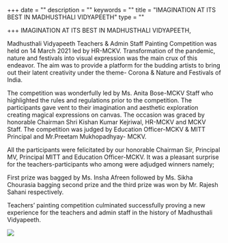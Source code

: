 +++
date = ""
description = ""
keywords = ""
title = "IMAGINATION AT ITS BEST IN MADHUSTHALI VIDYAPEETH"
type = ""

+++
IMAGINATION AT ITS BEST IN MADHUSTHALI VIDYAPEETH, 

Madhusthali Vidyapeeth Teachers & Admin Staff Painting Competition was held on 14 March 2021 led by HR-MCKV. Transformation of the pandemic, nature and festivals into visual expression was the main crux of this endeavor. The aim was to provide a platform for the budding artists to bring out their latent creativity under the theme- Corona & Nature and Festivals of India.

The competition was wonderfully led by Ms. Anita Bose-MCKV Staff who highlighted the rules and regulations prior to the competition. The participants gave vent to their imagination and aesthetic exploration creating magical expressions on canvas. The occasion was graced by honorable Chairman Shri Kishan Kumar Kejriwal, HR-MCKV and MCKV Staff. The competition was judged by Education Officer-MCKV & MITT Principal and Mr.Preetam Mukhopadhyay- MCKV.

All the participants were felicitated by our honorable Chairman Sir, Principal MV, Principal MITT and Education Officer-MCKV. It was a pleasant surprise for the teachers-participants who among were adjudged winners namely;

First prize was bagged by Ms. Insha Afreen followed by Ms. Sikha Chourasia bagging second prize and the third prize was won by Mr. Rajesh Sahani respectively.

Teachers’ painting competition culminated successfully proving a new experience for the teachers and admin staff in the history of Madhusthali Vidyapeeth.

![](/uploads/2021/03/15/13_march_2021.jpg)